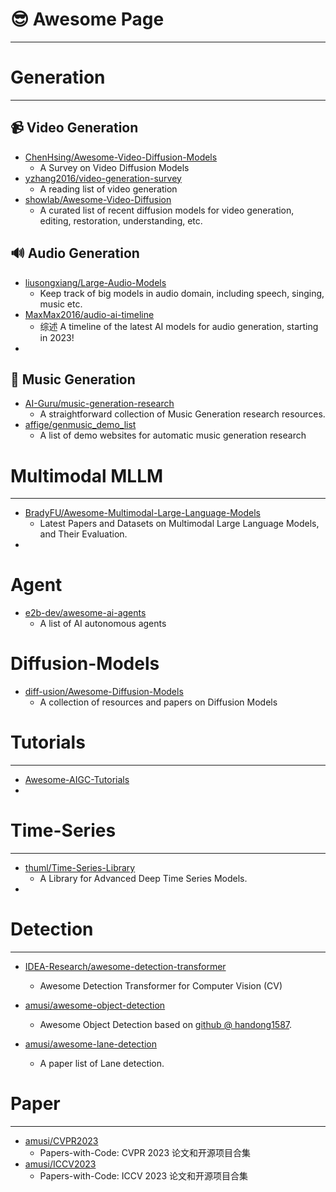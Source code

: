 # 😎 Awesome Page

---



# Generation

---

## 📹 Video Generation

- [ChenHsing/Awesome-Video-Diffusion-Models](https://github.com/ChenHsing/Awesome-Video-Diffusion-Models)
  - A Survey on Video Diffusion Models
- [yzhang2016/video-generation-survey](https://github.com/yzhang2016/video-generation-survey)
  - A reading list of video generation
- [showlab/Awesome-Video-Diffusion](https://github.com/showlab/Awesome-Video-Diffusion)
  - A curated list of recent diffusion models for video generation, editing, restoration, understanding, etc.



## 🔊 Audio Generation

- [liusongxiang/Large-Audio-Models](https://github.com/liusongxiang/Large-Audio-Models)
  - Keep track of big models in audio domain, including speech, singing, music etc.
- [MaxMax2016/audio-ai-timeline](https://github.com/MaxMax2016/audio-ai-timeline)
  - 综述 A timeline of the latest AI models for audio generation, starting in 2023!
- 



## 🎵 Music Generation

- [AI-Guru/music-generation-research](https://github.com/AI-Guru/music-generation-research)
  - A straightforward collection of Music Generation research resources.
- [affige/genmusic_demo_list](https://github.com/affige/genmusic_demo_list)
  - A list of demo websites for automatic music generation research



# Multimodal MLLM

---

- [BradyFU/Awesome-Multimodal-Large-Language-Models](https://github.com/bradyfu/awesome-multimodal-large-language-models#awesome-papers)
  - Latest Papers and Datasets on Multimodal Large Language Models, and Their Evaluation.
- 





# Agent

- [e2b-dev/awesome-ai-agents](https://github.com/e2b-dev/awesome-ai-agents)
  - A list of AI autonomous agents

# Diffusion-Models

- [diff-usion/Awesome-Diffusion-Models](https://github.com/diff-usion/Awesome-Diffusion-Models#generation-1)
  - A collection of resources and papers on Diffusion Models



# Tutorials

---

- [Awesome-AIGC-Tutorials](https://github.com/luban-agi/Awesome-AIGC-Tutorials/blob/main/README_zh.md)
- 



# Time-Series

---

- [thuml/Time-Series-Library](https://github.com/thuml/Time-Series-Library)
  - A Library for Advanced Deep Time Series Models.
- 





# Detection

---

- [IDEA-Research/awesome-detection-transformer](https://github.com/IDEA-Research/awesome-detection-transformer)
  -  Awesome Detection Transformer for Computer Vision (CV)

- [amusi/awesome-object-detection](https://github.com/amusi/awesome-object-detection)
  - Awesome Object Detection based on [github @ handong1587](https://handong1587.github.io/deep_learning/2015/10/09/object-detection.html).
- [amusi/awesome-lane-detection](https://github.com/amusi/awesome-lane-detection)
  - A paper list of Lane detection.

# Paper

---

- [amusi/CVPR2023](https://github.com/amusi/CVPR2023-Papers-with-Code)
  - Papers-with-Code: CVPR 2023 论文和开源项目合集
- [amusi/ICCV2023](https://github.com/amusi/ICCV2023-Papers-with-Code)
  - Papers-with-Code: ICCV 2023 论文和开源项目合集
